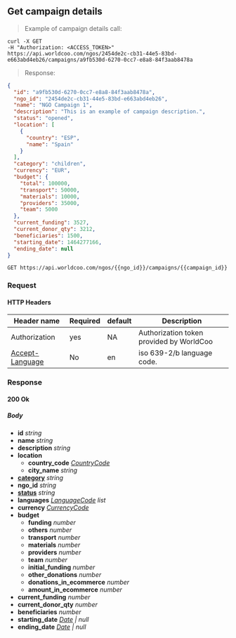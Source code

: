 ## Get campaign details

> Example of campaign details call:

```shell
curl -X GET
-H "Authorization: <ACCESS_TOKEN>"
https://api.worldcoo.com/ngos/2454de2c-cb31-44e5-83bd-e663abd4eb26/campaigns/a9fb530d-6270-0cc7-e8a8-84f3aab8478a
```

> Response:

```json
{
  "id": "a9fb530d-6270-0cc7-e8a8-84f3aab8478a",
  "ngo_id": "2454de2c-cb31-44e5-83bd-e663abd4eb26",
  "name": "NGO Campaign 1",
  "description": "This is an example of campaign description.",
  "status": "opened",
  "location": [
    {
      "country": "ESP",
      "name": "Spain"
    }
  ],
  "category": "children",
  "currency": "EUR",
  "budget": {
    "total": 100000,
    "transport": 50000,
    "materials": 10000,
    "providers": 35000,
    "team": 5000
  },
  "current_funding": 3527,
  "current_donor_qty": 3212,
  "beneficiaries": 1500,
  "starting_date": 1464277166,
  "ending_date": null
}
```

`GET https://api.worldcoo.com/ngos/{{ngo_id}}/campaigns/{{campaign_id}}`

### Request

#### HTTP Headers

Header name | Required | default | Description
---------- | ------- | ------- | -------
Authorization | yes | NA | Authorization token provided by WorldCoo
[Accept-Language](https://www.w3.org/Protocols/rfc2616/rfc2616-sec14.html#sec14.4) | No | en | iso 639-2/b language code.

### Response

#### 200 Ok

##### Body

- **id** *string*
- **name** *string*
- **description** *string*
- **location**
    - **country_code** *[CountryCode](#country-standar)*
    - **city_name** *string*
- **[category](#capaign-categories)** *string*
- **ngo_id** *string*
- **[status](#campaign-status)** *string*
- **languages** *[LanguageCode](#language-standar) list*
- **currency** *[CurrencyCode](#currency-standar)*
- **budget**
    - **funding** *number*
    - **others** *number*
    - **transport** *number*
    - **materials** *number*
    - **providers** *number*
    - **team** *number*
    - **initial_funding** *number*
    - **other_donations** *number*
    - **donations_in_ecommerce** *number*
    - **amount_in_ecommerce** *number*
- **current_funding** *number*
- **current_donor_qty** *number*
- **beneficiaries** *number*
- **starting_date** *[Date](#date-standar) | null*
- **ending_date** *[Date](#date-standar) | null*
